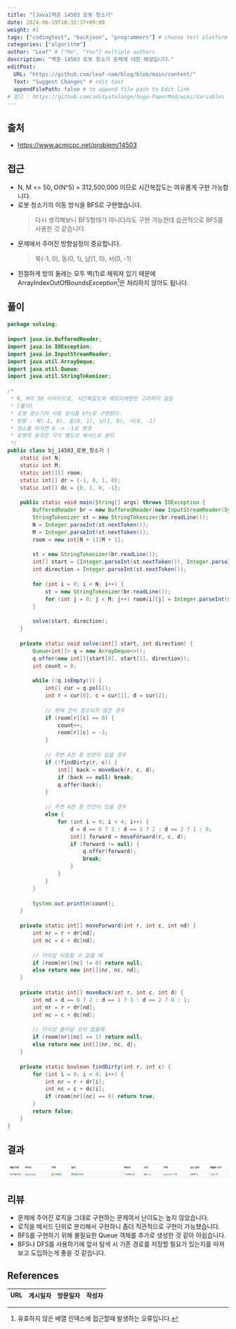 ```yaml
---
title: "[Java]백준 14503 로봇 청소기"
date: 2024-06-19T10:32:37+09:00
weight: #1
tags: ["codingtest", "backjoon", "programmers"] # choose test platform
categories: ["algorithm"]
author: "Leaf" # ["Me", "You"] multiple authors
description: "백준 14503 로봇 청소기 문제에 대한 해설입니다."
editPost:
  URL: "https://github.com/leaf-nam/blog/blob/main/content/"
  Text: "Suggest Changes" # edit text
  appendFilePath: false # to append file path to Edit link
# 참고 : https://github.com/adityatelange/hugo-PaperMod/wiki/Variables
---
```


## 출처

- https://www.acmicpc.net/problem/14503

## 접근

- N, M <= 50, O(N^5) = 312,500,000 이므로 시간복잡도는 여유롭게 구현 가능합니다.
- 로봇 청소기의 이동 방식을 BFS로 구현했습니다.
  > 다시 생각해보니 BFS형태가 아니더라도 구현 가능한데 습관적으로 BFS를 사용한 것 같습니다.
- 문제에서 주어진 방향설정이 중요합니다.
  > 북(-1, 0), 동(0, 1), 남(1, 0), 서(0, -1)
- 친절하게 방의 둘레는 모두 벽(1)로 채워져 있기 때문에 ArrayIndexOutOfBoundsException[^1]은 처리하지 않아도 됩니다.

## 풀이

```java
package solving;

import java.io.BufferedReader;
import java.io.IOException;
import java.io.InputStreamReader;
import java.util.ArrayDeque;
import java.util.Queue;
import java.util.StringTokenizer;

/*
 * N, M이 50 이하이므로, 시간복잡도와 메모리제한은 고려하지 않음
 * [풀이]
 * 로봇 청소기의 이동 방식을 bfs로 구현한다.
 * 방향 : 북(-1, 0), 동(0, 1), 남(1, 0), 서(0, -1)
 * 청소를 마치면 0 -> -1로 변경
 * 로봇의 동작은 각각 별도의 메서드로 분리
 */
public class bj_14503_로봇_청소기 {
    static int N;
    static int M;
    static int[][] room;
    static int[] dr = {-1, 0, 1, 0};
    static int[] dc = {0, 1, 0, -1};

    public static void main(String[] args) throws IOException {
        BufferedReader br = new BufferedReader(new InputStreamReader(System.in));
        StringTokenizer st = new StringTokenizer(br.readLine());
        N = Integer.parseInt(st.nextToken());
        M = Integer.parseInt(st.nextToken());
        room = new int[N + 1][M + 1];

        st = new StringTokenizer(br.readLine());
        int[] start = {Integer.parseInt(st.nextToken()), Integer.parseInt(st.nextToken())};
        int direction = Integer.parseInt(st.nextToken());

        for (int i = 0; i < N; i++) {
            st = new StringTokenizer(br.readLine());
            for (int j = 0; j < M; j++) room[i][j] = Integer.parseInt(st.nextToken());
        }

        solve(start, direction);
    }

    private static void solve(int[] start, int direction) {
        Queue<int[]> q = new ArrayDeque<>();
        q.offer(new int[]{start[0], start[1], direction});
        int count = 0;

        while (!q.isEmpty()) {
            int[] cur = q.poll();
            int r = cur[0], c = cur[1], d = cur[2];

            // 현재 칸이 청소되지 않은 경우
            if (room[r][c] == 0) {
                count++;
                room[r][c] = -1;
            }

            // 주변 4칸 중 빈칸이 없을 경우
            if (!findDirty(r, c)) {
                int[] back = moveBack(r, c, d);
                if (back == null) break;
                q.offer(back);
            }

            // 주변 4칸 중 빈칸이 있을 경우
            else {
                for (int i = 0; i < 4; i++) {
                    d = d == 0 ? 3 : d == 3 ? 2 : d == 2 ? 1 : 0;
                    int[] forward = moveForward(r, c, d);
                    if (forward != null) {
                        q.offer(forward);
                        break;
                    }
                }
            }
        }

        System.out.println(count);
    }

    private static int[] moveForward(int r, int c, int nd) {
        int nr = r + dr[nd];
        int nc = c + dc[nd];

        // 더이상 이동할 수 없을 때
        if (room[nr][nc] != 0) return null;
        else return new int[]{nr, nc, nd};
    }

    private static int[] moveBack(int r, int c, int d) {
        int nd = d == 0 ? 2 : d == 1 ? 3 : d == 2 ? 0 : 1;
        int nr = r + dr[nd];
        int nc = c + dc[nd];

        // 더이상 물러날 곳이 없을때
        if (room[nr][nc] == 1) return null;
        else return new int[]{nr, nc, d};
    }

    private static boolean findDirty(int r, int c) {
        for (int i = 0; i < 4; i++) {
            int nr = r + dr[i];
            int nc = c + dc[i];
            if (room[nr][nc] == 0) return true;
        }
        return false;
    }
}
```

## 결과

![result](result.png)

## 리뷰

- 문제에 주어진 로직을 그대로 구현하는 문제여서 난이도는 높지 않았습니다.
- 로직을 메서드 단위로 분리해서 구현하니 좀더 직관적으로 구현이 가능했습니다.
- BFS를 구현하기 위해 불필요한 Queue 객체를 추가로 생성한 것 같아 아쉽습니다.
- BFS나 DFS를 사용하기에 앞서 탐색 시 기존 경로를 저장할 필요가 있는지를 따져보고 도입하는게 좋을 것 같습니다.

## References

| URL | 게시일자 | 방문일자 | 작성자 |
| :-- | :------- | :------- | :----- |

[^1]: 유효하지 않은 배열 인덱스에 접근할때 발생하는 오류입니다.

